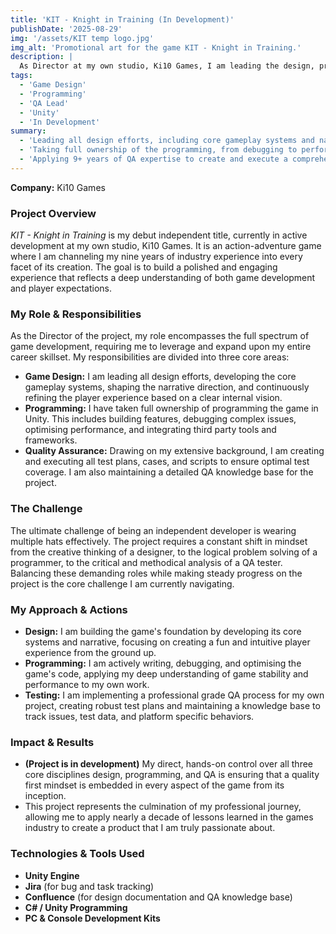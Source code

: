 ```yaml
---
title: 'KIT - Knight in Training (In Development)'
publishDate: '2025-08-29'
img: '/assets/KIT temp logo.jpg'
img_alt: 'Promotional art for the game KIT - Knight in Training.'
description: |
  As Director at my own studio, Ki10 Games, I am leading the design, programming, and quality assurance for my debut independent title, an action-adventure game currently in development.
tags:
  - 'Game Design'
  - 'Programming'
  - 'QA Lead'
  - 'Unity'
  - 'In Development'
summary:
  - 'Leading all design efforts, including core gameplay systems and narrative direction.'
  - 'Taking full ownership of the programming, from debugging to performance optimization.'
  - 'Applying 9+ years of QA expertise to create and execute a comprehensive test strategy.'
---
```


**Company:** Ki10 Games

### Project Overview
*KIT - Knight in Training* is my debut independent title, currently in active development at my own studio, Ki10 Games. It is an action-adventure game where I am channeling my nine years of industry experience into every facet of its creation. The goal is to build a polished and engaging experience that reflects a deep understanding of both game development and player expectations.

### My Role & Responsibilities
As the Director of the project, my role encompasses the full spectrum of game development, requiring me to leverage and expand upon my entire career skillset. My responsibilities are divided into three core areas:
* **Game Design:** I am leading all design efforts, developing the core gameplay systems, shaping the narrative direction, and continuously refining the player experience based on a clear internal vision.
* **Programming:** I have taken full ownership of programming the game in Unity. This includes building features, debugging complex issues, optimising performance, and integrating third party tools and frameworks.
* **Quality Assurance:** Drawing on my extensive background, I am creating and executing all test plans, cases, and scripts to ensure optimal test coverage. I am also maintaining a detailed QA knowledge base for the project.

### The Challenge
The ultimate challenge of being an independent developer is wearing multiple hats effectively. The project requires a constant shift in mindset from the creative thinking of a designer, to the logical problem solving of a programmer, to the critical and methodical analysis of a QA tester. Balancing these demanding roles while making steady progress on the project is the core challenge I am currently navigating.

### My Approach & Actions
* **Design:** I am building the game's foundation by developing its core systems and narrative, focusing on creating a fun and intuitive player experience from the ground up.
* **Programming:** I am actively writing, debugging, and optimising the game's code, applying my deep understanding of game stability and performance to my own work.
* **Testing:** I am implementing a professional grade QA process for my own project, creating robust test plans and maintaining a knowledge base to track issues, test data, and platform specific behaviors.

### Impact & Results
* **(Project is in development)** My direct, hands-on control over all three core disciplines design, programming, and QA is ensuring that a quality first mindset is embedded in every aspect of the game from its inception.
* This project represents the culmination of my professional journey, allowing me to apply nearly a decade of lessons learned in the games industry to create a product that I am truly passionate about.

### Technologies & Tools Used
* **Unity Engine**
* **Jira** (for bug and task tracking)
* **Confluence** (for design documentation and QA knowledge base)
* **C# / Unity Programming**
* **PC & Console Development Kits**